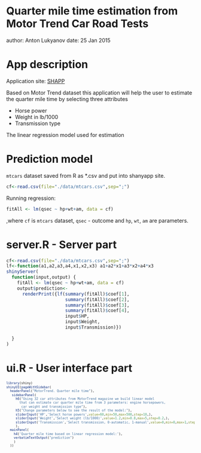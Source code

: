 Quarter mile time estimation from Motor Trend Car Road Tests
========================================================
author: Anton Lukyanov
date: 25 Jan 2015

App description
========================================================

Application site: [SHAPP](http://anton-lukyanov.shinyapps.io/shapp/)

Based on Motor Trend dataset this application will help the user to estimate the quarter mile time by selecting three attributes
- Horse power
- Weight in lb/1000
- Transmission type

The linear regression model used for estimation

Prediction model
========================================================

`mtcars` dataset saved from R as *.csv and put into shanyapp site.


```r
cf<-read.csv(file="./data/mtcars.csv",sep=";")
```
Running regression:

```r
fitAll <- lm(qsec ~ hp+wt+am, data = cf)
```

,where `cf` is `mtcars` dataset, `qsec` - outcome and  `hp`, `wt`, `am` are parameters.

server.R - Server part
========================================================


```r
cf<-read.csv(file="./data/mtcars.csv",sep=";")
lf<-function(a1,a2,a3,a4,x1,x2,x3) a1+a2*x1+a3*x2+a4*x3
shinyServer(
  function(input,output) {
    fitAll <- lm(qsec ~ hp+wt+am, data = cf)
    output$prediction<-
      renderPrint({lf(summary(fitAll)$coef[1],
                      summary(fitAll)$coef[2],
                      summary(fitAll)$coef[3],
                      summary(fitAll)$coef[4],
                      input$HP,
                      input$Weight,
                      input$Transmission)})
    
  }
)
```

ui.R - User interface part
========================================================
<small style="font-size:.7em">

```r
library(shiny)
shinyUI(pageWithSidebar(  
  headerPanel("MotorTrend. Quarter mile time"),
   sidebarPanel( 
     h6("Using 32 car attributes from MotorTrend magazine we build linear model
       that can estimate car quarter mile time from 3 parameters: engine horsepowers,
        car weight and transmission type"),
     h5("Change parameters below to see the result of the model:"),
     sliderInput('HP','Select horse powers',value=60,min=50,max=500,step=10,),
     sliderInput('Weight','Select weight (lb/1000)',value=1.2,min=0.8,max=5,step=0.2,),
     sliderInput('Transmission','Select transmission, 0-automatic, 1-manual',value=0,min=0,max=1,step=1,)
     ),
  mainPanel(
    h4('Quarter mile time based on linear regression model:'),
    verbatimTextOutput("prediction")
    )
  ))
```
